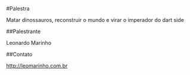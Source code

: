 #Palestra

Matar dinossauros, reconstruir o mundo e virar o imperador do dart side

##Palestrante

Leonardo Marinho

##Contato

http://leomarinho.com.br